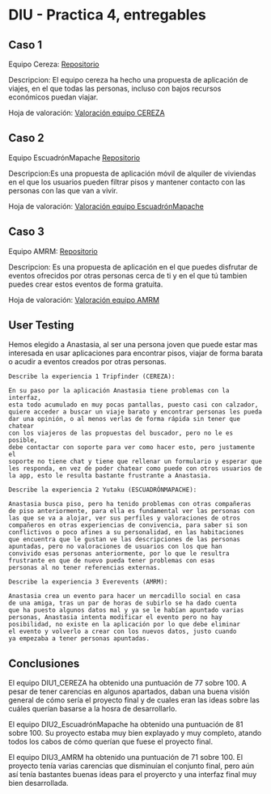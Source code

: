 # DIU - Practica 4, entregables

## Caso 1
Equipo Cereza: [Repositorio](https://github.com/DavidGmezHdez/DIU20)

Descripcion: El equipo cereza ha hecho una propuesta de aplicación de viajes, en el que todas las personas, incluso con bajos recursos económicos puedan viajar.

Hoja de valoración: [Valoración equipo CEREZA](https://github.com/Leamsy/DIU20/blob/master/P4/DIU1_CEREZA.xls)

## Caso 2
Equipo EscuadrónMapache [Repositorio](https://github.com/Galactic-O/DIU20)


Descripcion:Es una propuesta de aplicación móvil de alquiler de viviendas en el que los usuarios pueden filtrar pisos y mantener contacto con las personas con las que van a vivir.

Hoja de valoración: [Valoración equipo EscuadrónMapache](https://github.com/Leamsy/DIU20/blob/master/P4/DIU2_Escuadr%C3%B3nMapache.xls)


## Caso 3

Equipo AMRM: [Repositorio](https://github.com/suribel/DIU20)

Descripcion: Es una propuesta de aplicación en el que puedes disfrutar de eventos ofrecidos por otras personas cerca de ti y en el que tú tambien puedes crear estos eventos de forma gratuita.

Hoja de valoración:  [Valoración equipo AMRM](https://github.com/Leamsy/DIU20/blob/master/P4/DIU3_AMRM.xls)

## User Testing
Hemos elegido a Anastasia, al ser una persona joven que puede estar mas interesada en usar aplicaciones para encontrar pisos, viajar de forma barata  o acudir a eventos creados por otras personas.

	Describe la experiencia 1 Tripfinder (CEREZA):
	
	En su paso por la aplicación Anastasia tiene problemas con la interfaz, 
	esta todo acumulado en muy pocas pantallas, puesto casi con calzador,
	quiere acceder a buscar un viaje barato y encontrar personas les pueda 
	dar una opinión, o al menos verlas de forma rápida sin tener que chatear
	con los viajeros de las propuestas del buscador, pero no le es posible, 
	debe contactar con soporte para ver como hacer esto, pero justamente el
	soporte no tiene chat y tiene que rellenar un formulario y esperar que 
	les responda, en vez de poder chatear como puede con otros usuarios de 
	la app, esto le resulta bastante frustrante a Anastasia.

	Describe la experiencia 2 Yutaku (ESCUADRÓNMAPACHE):
	
	Anastasia busca piso, pero ha tenido problemas con otras compañeras 
	de piso anteriormente, para ella es fundamental ver las personas con 
	las que se va a alojar, ver sus perfiles y valoraciones de otros 
	compañeros en otras experiencias de convivencia, para saber si son 
	conflictivos o poco afines a su personalidad, en las habitaciones 
	que encuentra que le gustan ve las descripciones de las personas 
	apuntadas, pero no valoraciones de usuarios con los que han 
	convivido esas personas anteriormente, por lo que le resultra 
	frustrante en que de nuevo pueda tener problemas con esas 
	personas al no tener referencias externas.

	Describe la experiencia 3 Everevents (AMRM):
	
	Anastasia crea un evento para hacer un mercadillo social en casa 
	de una amiga, tras un par de horas de subirlo se ha dado cuenta 
	que ha puesto algunos datos mal y ya se le habían apuntado varias 
	personas, Anastasia intenta modificar el evento pero no hay 
	posibilidad, no existe en la aplicación por lo que debe eliminar 
	el evento y volverlo a crear con los nuevos datos, justo cuando 
	ya empezaba a tener personas apuntadas.
	


## Conclusiones
El equipo DIU1_CEREZA ha obtenido una puntuación de 77 sobre 100. A pesar de tener carencias en algunos apartados, daban una buena visión general de cómo sería el proyecto final y de cuales eran las ideas sobre las cuáles querían basarse a la hosra de desarrollarlo.

El equipo DIU2_EscuadrónMapache ha obtenido una puntuación de 81 sobre 100. Su proyecto estaba muy bien explayado y muy completo, atando todos los cabos de cómo querían que fuese el proyecto final.

El equipo DIU3_AMRM ha obtenido una puntuación de 71 sobre 100. El proyecto tenía varias carencias que disminuían el conjunto final, pero aún así tenía bastantes buenas ideas para el proyercto y una interfaz final muy bien desarrollada.
